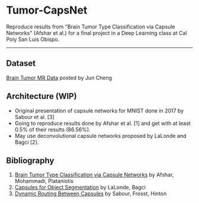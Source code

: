 # Tumor-CapsNet
Reproduce results from "Brain Tumor Type Classification via Capsule Networks" (Afshar et al.) for a final project in a Deep Learning class at Cal Poly San Luis Obispo.
***
## Dataset
[Brain Tumor MR Data](https://figshare.com/articles/brain_tumor_dataset/1512427) posted by Jun Cheng
## Architecture (WIP)
* Original presentation of capsule networks for MNIST done in 2017 by Sabour et al. [3]
* Going to reproduce results done by Afshar et al. [1] and get with at least 0.5% of their results (86.56%).
* May use deconvolutional capsule networks proposed by LaLonde and Bagci [2].
## Bibliography
1. [Brain Tumor Type Classification via Capsule Networks](https://arxiv.org/pdf/1802.10200.pdf) by Afshar, Mohammadi, Plataniotis
1. [Capsules for Object Segmentation](https://arxiv.org/pdf/1804.04241.pdf) by LaLonde, Bagci
1. [Dynamic Routing Between Capsules](https://arxiv.org/pdf/1710.09829.pdf) by Sabour, Frosst, Hinton
